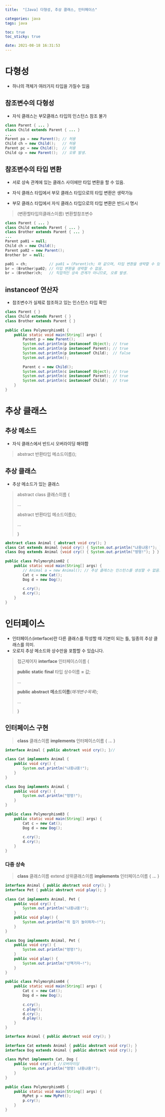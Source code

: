 ```yaml
---
title:  "[Java] 다형성, 추상 클래스, 인터페이스"

categories: java
tags: java

toc: true
toc_sticky: true

date: 2021-08-18 16:31:53
---
```


# 다형성

- 하나의 객체가 여러가지 타입을 가질수 있음

## 참조변수의 다형성

- 자식 클래스는 부모클래스 타입의 인스턴스 참조 불가

```java
class Parent { ... }
class Child extends Parent { ... }
...
Parent pa = new Parent(); // 허용
Child ch = new Child();   // 허용
Parent pc = new Child();  // 허용
Child cp = new Parent();  // 오류 발생.
```

## 참조변수의 타입 변환

- 서로 상속 관계에 있는 클래스 사이에만 타입 변환을 할 수 있음.

- 자식 클래스 타입에서 부모 클래스 타입으로의 타입 변환은 생략가능
- 부모 클래스 타입에서 자식 클래스 타입으로의 타입 변환은 반드시 명시

> (변환할타입의클래스이름) 변환할참조변수

```java
class Parent { ... }
class Child extends Parent { ... }
class Brother extends Parent { ... }
...
Parent pa01 = null;
Child ch = new Child();
Parent pa02 = new Parent();
Brother br = null;

pa01 = ch;          // pa01 = (Parent)ch; 와 같으며, 타입 변환을 생략할 수 있음.
br = (Brother)pa02; // 타입 변환을 생략할 수 없음.
br = (Brother)ch;   // 직접적인 상속 관계가 아니므로, 오류 발생.
```

## instanceof 연산자

- 참조변수가 실제로 참조하고 있는 인스턴스 타입 확인

```java
class Parent { }
class Child extends Parent { }
class Brother extends Parent { }
 
public class Polymorphism01 {
    public static void main(String[] args) {
        Parent p = new Parent();
        System.out.println(p instanceof Object); // true
        System.out.println(p instanceof Parent); // true
        System.out.println(p instanceof Child);  // false
        System.out.println();
 
        Parent c = new Child();
        System.out.println(c instanceof Object); // true
        System.out.println(c instanceof Parent); // true
        System.out.println(c instanceof Child);  // true
    }
}
```

# 추상 클래스

## 추상 메소드

- 자식 클래스에서 반드시 오버라이딩 해야함

> abstract 반환타입 메소드이름();

## 추상 클래스

- 추상 메소드가 있는 클래스

>abstract class 클래스이름 {
>
>  ...
>
>  abstract 반환타입 메소드이름();
>
>  ...
>
>}

```java
abstract class Animal { abstract void cry(); }
class Cat extends Animal {void cry() { System.out.println("냐옹냐옹!"); } }
class Dog extends Animal {void cry() { System.out.println("멍멍!"); } }
 
public class Polymorphism02 {
    public static void main(String[] args) {
        // Animal a = new Animal(); // 추상 클래스는 인스턴스를 생성할 수 없음.
        Cat c = new Cat();
        Dog d = new Dog();
 
        c.cry();
        d.cry();
    }
}
```

# 인터페이스

- 인터페이스(interface)란 다른 클래스를 작성할 때 기본이 되는 틀, 일종의 추상 클래스를 의미.
- 오로지 추상 메소드와 상수만을 포함할 수 있습니다.

> 접근제어자 **interface** 인터페이스이름 {
>
>   **public** **static** **final** 타입 상수이름 **=** 값;
>
>   ...
>
>   **public** **abstract** **메소드이름**(*매개변수목록*);
>
>   ...
>
> }

## 인터페이스 구현

> **class** 클래스이름 **implements** 인터페이스이름 { .**.**. }

```java
interface Animal { public abstract void cry(); }//
 
class Cat implements Animal {
    public void cry() {
        System.out.println("냐옹냐옹!");
    }
}
 
class Dog implements Animal {
    public void cry() {
        System.out.println("멍멍!");
    }
}
 
public class Polymorphism03 {
    public static void main(String[] args) {
        Cat c = new Cat();
        Dog d = new Dog();
 
        c.cry();
        d.cry();
    }
}
```

### 다중 상속

> **class** 클래스이름 extend 상위클래스이름 **implements** 인터페이스이름 { .**.**. }

```java
interface Animal { public abstract void cry(); }
interface Pet { public abstract void play(); }
 
class Cat implements Animal, Pet {
    public void cry() {
        System.out.println("냐옹냐옹!");
    }
    public void play() {
        System.out.println("쥐 잡기 놀이하자~!");
    }
}
 
class Dog implements Animal, Pet {
    public void cry() {
        System.out.println("멍멍!");
    }
    public void play() {
        System.out.println("산책가자~!");
    }
}
 
public class Polymorphism04 {
    public static void main(String[] args) {
        Cat c = new Cat();
        Dog d = new Dog();
 
        c.cry();
        c.play();
        d.cry();
        d.play();
    }
}
```

```java
interface Animal { public abstract void cry(); }
 
interface Cat extends Animal { public abstract void cry(); }
interface Dog extends Animal { public abstract void cry(); }
 
class MyPet implements Cat, Dog {
    public void cry() { //오버라이딩
        System.out.println("멍멍! 냐옹냐옹!");
    }
}
 
public class Polymorphism05 {
    public static void main(String[] args) {
        MyPet p = new MyPet();
        p.cry();
    }
}
```

